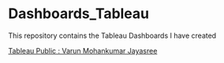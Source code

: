 # Dashboards_Tableau
This repository contains the Tableau Dashboards I have created


[Tableau Public : Varun Mohankumar Jayasree](https://public.tableau.com/app/profile/varun.mj5313/vizzes)
